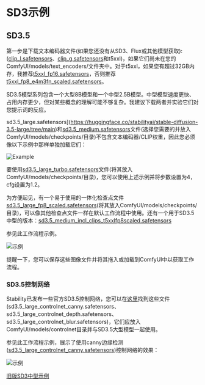 # SD3示例

## SD3.5

第一步是下载文本编码器文件(如果您还没有从SD3、Flux或其他模型获取): ([clip_l.safetensors](https://huggingface.co/Comfy-Org/stable-diffusion-3.5-fp8/blob/main/text_encoders/clip_l.safetensors)、[clip_g.safetensors](https://huggingface.co/Comfy-Org/stable-diffusion-3.5-fp8/blob/main/text_encoders/clip_g.safetensors)和t5xxl)，如果它们尚未在您的ComfyUI/models/text_encoders/文件夹中。对于t5xxl，如果您有超过32GB内存，我推荐[t5xxl_fp16.safetensors](https://huggingface.co/Comfy-Org/stable-diffusion-3.5-fp8/blob/main/text_encoders/t5xxl_fp16.safetensors)，否则推荐[t5xxl_fp8_e4m3fn_scaled.safetensors](https://huggingface.co/Comfy-Org/stable-diffusion-3.5-fp8/blob/main/text_encoders/t5xxl_fp8_e4m3fn_scaled.safetensors)。

SD3.5模型系列包含一个大型8B模型和一个中型2.5B模型。中型模型速度更快、占用内存更少，但对某些概念的理解可能不够复杂。我建议下载两者并实验它们对您提示词的反应。

sd3.5_large.safetensors](https://huggingface.co/stabilityai/stable-diffusion-3.5-large/tree/main)和[sd3.5_medium.safetensors](https://huggingface.co/stabilityai/stable-diffusion-3.5-medium/tree/main)文件(选择您需要的并放入ComfyUI/models/checkpoints/目录)不包含文本编码器/CLIP权重，因此您必须像以下示例中那样单独加载它们：

![Example](sd3.5_text_encoders_example.png)

要使用[sd3.5_large_turbo.safetensors](https://huggingface.co/stabilityai/stable-diffusion-3.5-large-turbo/tree/main)文件(将其放入ComfyUI/models/checkpoints/目录)，您可以使用上述示例并将步数设置为4，cfg设置为1.2。

为方便起见，有一个易于使用的一体化检查点文件[sd3.5_large_fp8_scaled.safetensors](https://huggingface.co/Comfy-Org/stable-diffusion-3.5-fp8/blob/main/sd3.5_large_fp8_scaled.safetensors)(将其放入ComfyUI/models/checkpoints/目录)，可以像其他检查点文件一样在默认工作流程中使用。还有一个用于SD3.5中型的版本：[sd3.5_medium_incl_clips_t5xxlfp8scaled.safetensors](https://huggingface.co/Comfy-Org/stable-diffusion-3.5-fp8/blob/main/sd3.5_medium_incl_clips_t5xxlfp8scaled.safetensors)

参见此工作流程示例。

![示例](sd3.5_simple_example.png)

提醒一下，您可以保存这些图像文件并将其拖入或加载到ComfyUI中以获取工作流程。

### SD3.5控制网络

Stability已发布一些官方SD3.5控制网络，您可以在[这里](https://huggingface.co/stabilityai/stable-diffusion-3.5-controlnets)找到这些文件(sd3.5_large_controlnet_canny.safetensors、sd3.5_large_controlnet_depth.safetensors、sd3.5_large_controlnet_blur.safetensors)，它们应放入ComfyUI/models/controlnet目录并与SD3.5大型模型一起使用。

参见此工作流程示例，展示了使用canny边缘检测([sd3.5_large_controlnet_canny.safetensors](https://huggingface.co/stabilityai/stable-diffusion-3.5-controlnets/tree/main))控制网络的效果：

![示例](sd3.5_large_canny_controlnet_example.png)


[旧版SD3中型示例](README_old.md)


